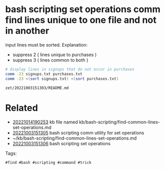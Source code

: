 # bash scripting set operations comm find lines unique to one file and not in another
input lines must be sorted.
Explanation:
- suppress 2 ( lines unique to purchases )
- suppress 3 ( lines common to both )
```bash
# display lines in signups that do not occur in purchases
comm -23 signups.txt purchases.txt
comm -23 <(sort signups.txt) <(sort purchases.txt)
```

` zet/20221003151303/README.md `

# Related

- [20221014190253](/zet/20221014190253/README.md) kb file named kb/bash-scripting/find-common-lines-set-operations.md
- [20221003151305](/zet/20221003151305/README.md) bash scripting comm utility for set operations
- ~/kb/bash-scripting/find-common-lines-set-operations.md
- [20221003151306](/zet/20221003151306/README.md) bash scripting set operations

Tags:

    #find #bash #scripting #command #trick
